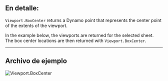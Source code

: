## En detalle:
`Viewport.BoxCenter` returns a Dynamo point that represents the center point of the extents of the viewport.

In the example below, the viewports are returned for the selected sheet. The box center locations are then returned with `Viewport.BoxCenter`.
___
## Archivo de ejemplo

![Viewport.BoxCenter](./Revit.Elements.Viewport.BoxCenter_img.jpg)
